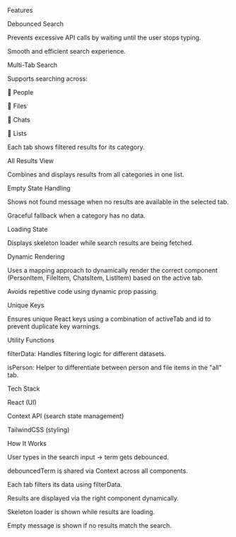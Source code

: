 Features

Debounced Search

Prevents excessive API calls by waiting until the user stops typing.

Smooth and efficient search experience.

Multi-Tab Search

Supports searching across:

👤 People

📂 Files

💬 Chats

📝 Lists

Each tab shows filtered results for its category.

All Results View

Combines and displays results from all categories in one list.

Empty State Handling

Shows <term> not found message when no results are available in the selected tab.

Graceful fallback when a category has no data.

Loading State

Displays skeleton loader while search results are being fetched.

Dynamic Rendering

Uses a mapping approach to dynamically render the correct component (PersonItem, FileItem, ChatsItem, ListItem) based on the active tab.

Avoids repetitive code using dynamic prop passing.

Unique Keys

Ensures unique React keys using a combination of activeTab and id to prevent duplicate key warnings.

Utility Functions

filterData: Handles filtering logic for different datasets.

isPerson: Helper to differentiate between person and file items in the "all" tab.

Tech Stack

React (UI)

Context API (search state management)

TailwindCSS (styling)

How It Works

User types in the search input → term gets debounced.

debouncedTerm is shared via Context across all components.

Each tab filters its data using filterData.

Results are displayed via the right component dynamically.

Skeleton loader is shown while results are loading.

Empty message is shown if no results match the search.